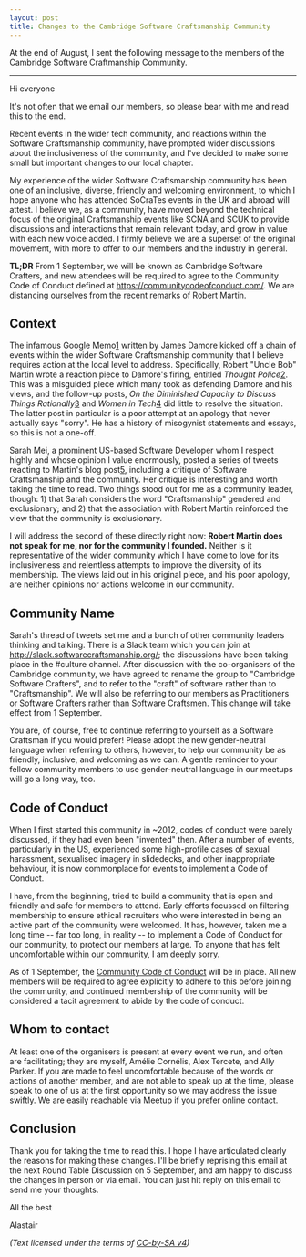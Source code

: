 ```yaml
---
layout: post
title: Changes to the Cambridge Software Craftsmanship Community
---
```


At the end of August, I sent the following message to the members of the Cambridge Software Craftmanship Community.

---
Hi everyone

It's not often that we email our members, so please bear with me and read this
to the end.

Recent events in the wider tech community, and reactions within the Software
Craftsmanship community, have prompted wider discussions about the inclusiveness
of the community, and I've decided to make some small but important changes to
our local chapter.

My experience of the wider Software Craftsmanship community has been one of an
inclusive, diverse, friendly and welcoming environment, to which I hope anyone
who has attended SoCraTes events in the UK and abroad will attest. I believe we, as
a community, have moved beyond the technical focus of the original Craftsmanship
events like SCNA and SCUK to provide discussions and interactions that remain
relevant today, and grow in value with each new voice added. I firmly believe we
are a superset of the original movement, with more to offer to our members and the
industry in general. 

**TL;DR** From 1 September, we will be known as Cambridge Software Crafters,
and new attendees will be required to agree to the Community Code of Conduct
defined at https://communitycodeofconduct.com/. We are distancing ourselves from
the recent remarks of Robert Martin.

## Context

The infamous Google Memo[1] written by James Damore kicked off a chain of events
within the wider Software Craftsmanship community that I believe requires action
at the local level to address. Specifically, Robert "Uncle Bob" Martin wrote a
reaction piece to Damore's firing, entitled _Thought Police_[2]. This was a
misguided piece which many took as defending Damore and his views, and the
follow-up posts, _On the Diminished Capacity to Discuss Things Rationally_[3]
and _Women in Tech_[4] did little to resolve the situation. The latter post in
particular is a poor attempt at an apology that never actually says "sorry". He
has a history of misogynist statements and essays, so this is not a one-off.

Sarah Mei, a prominent US-based Software Developer whom I respect highly and
whose opinion I value enormously, posted a series of tweets reacting to Martin's
blog post[5], including a critique of Software Craftsmanship and the community.
Her critique is interesting and worth taking the time to read. Two things stood
out for me as a community leader, though: 1) that Sarah considers the word
"Craftsmanship" gendered and exclusionary; and 2) that the association with
Robert Martin reinforced the view that the community is exclusionary.

I will address the second of these directly right now: **Robert Martin does not
speak for me, nor for the community I founded.** Neither is it representative of
the wider community which I have come to love for its inclusiveness and relentless
attempts to improve the diversity of its membership. The views laid out in his
original piece, and his poor apology, are neither opinions nor actions welcome in
our community.

## Community Name
Sarah's thread of tweets set me and a bunch of other community leaders thinking
and talking. There is a Slack team which you can join at
http://slack.softwarecraftsmanship.org/; the discussions have been taking place
in the #culture channel. After discussion with the co-organisers of the
Cambridge community, we have agreed to rename the group to "Cambridge Software
Crafters", and to refer to the "craft" of software rather than to "Craftsmanship".
We will also be referring to our members as Practitioners or Software Crafters
rather than Software Craftsmen. This change will take effect from 1 September.

You are, of course, free to continue referring to yourself as a Software
Craftsman if you would prefer! Please adopt the new gender-neutral language when
referring to others, however, to help our community be as friendly, inclusive,
and welcoming as we can. A gentle reminder to your fellow community members to
use gender-neutral language in our meetups will go a long way, too.

## Code of Conduct
When I first started this community in ~2012, codes of conduct were barely
discussed, if they had even been "invented" then. After a number of events,
particularly in the US, experienced some high-profile cases of sexual
harassment, sexualised imagery in slidedecks, and other inappropriate behaviour,
it is now commonplace for events to implement a Code of Conduct.

I have, from the beginning, tried to build a community that is open and friendly
and safe for members to attend. Early efforts focussed on filtering membership
to ensure ethical recruiters who were interested in being an active part of the
community were welcomed. It has, however, taken me a long time -- far too long,
in reality -- to implement a Code of Conduct for our community, to protect our
members at large. To anyone that has felt uncomfortable within our community,
I am deeply sorry.

As of 1 September, the [Community Code of Conduct](https://communitycodeofconduct.com/)
will be in place. All new members will be required to agree explicitly to adhere
to this before joining the community, and continued membership of the community
will be considered a tacit agreement to abide by the code of conduct.

## Whom to contact

At least one of the organisers is present at every event we run, and often are
facilitating; they are myself, Amélie Cornélis, Alex Tercete, and Ally Parker.
If you are made to feel uncomfortable because of the words or actions of
another member, and are not able to speak up at the time, please speak to one
of us at the first opportunity so we may address the issue swiftly. We are
easily reachable via Meetup if you prefer online contact.

## Conclusion

Thank you for taking the time to read this. I hope I have articulated clearly
the reasons for making these changes. I'll be briefly reprising this email at
the next Round Table Discussion on 5 September, and am happy to discuss the
changes in person or via email. You can just hit reply on this email to send me
your thoughts.

All the best

Alastair

  [1]: https://motherboard.vice.com/en_us/article/evzjww/here-are-the-citations-for-the-anti-diversity-manifesto-circulating-at-google
  [2]: http://blog.cleancoder.com/uncle-bob/2017/08/09/ThoughtPolice.html
  [3]: http://blog.cleancoder.com/uncle-bob/2017/08/10/OnTheInabilityToDiscussThingsRationally.html
  [4]: http://blog.cleancoder.com/uncle-bob/2017/08/14/WomenInTech.html
  [5]: https://twitter.com/sarahmei/status/895673739899043841
  
_(Text licensed under the terms of [CC-by-SA v4](https://creativecommons.org/licenses/by-sa/4.0/))_
